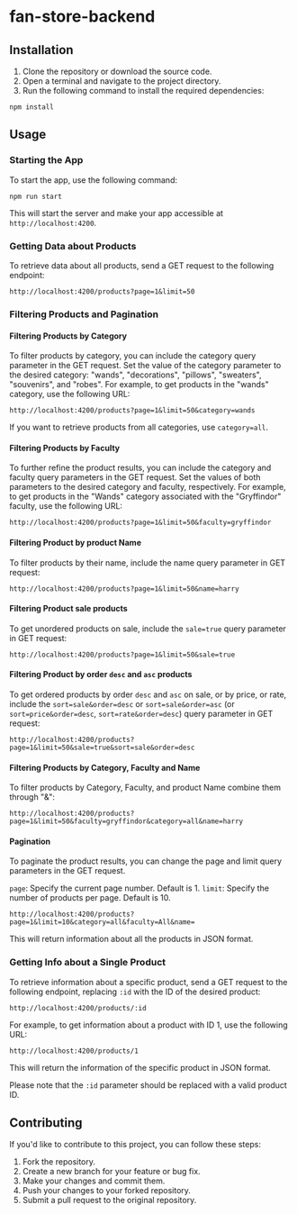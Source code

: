 # fan-store-backend

## Installation

1. Clone the repository or download the source code.
2. Open a terminal and navigate to the project directory.
3. Run the following command to install the required dependencies:

```
npm install
```

## Usage

### Starting the App

To start the app, use the following command:

```
npm run start
```

This will start the server and make your app accessible at `http://localhost:4200`.

### Getting Data about Products

To retrieve data about all products, send a GET request to the following endpoint:

```
http://localhost:4200/products?page=1&limit=50
```

### Filtering Products and Pagination

#### Filtering Products by Category

To filter products by category, you can include the category query parameter in the GET request. Set the value of the category parameter to the desired category: "wands", "decorations", "pillows", "sweaters", "souvenirs", and "robes". For example, to get products in the "wands" category, use the following URL:

```
http://localhost:4200/products?page=1&limit=50&category=wands
```

If you want to retrieve products from all categories, use `category=all`.

#### Filtering Products by Faculty

To further refine the product results, you can include the category and faculty query parameters in the GET request. Set the values of both parameters to the desired category and faculty, respectively. For example, to get products in the "Wands" category associated with the "Gryffindor" faculty, use the following URL:

```
http://localhost:4200/products?page=1&limit=50&faculty=gryffindor
```

#### Filtering Product by product Name

To filter products by their name, include the name query parameter in GET request:

```
http://localhost:4200/products?page=1&limit=50&name=harry
```

#### Filtering Product sale products

To get unordered products on sale, include the `sale=true` query parameter in GET request: 

```
http://localhost:4200/products?page=1&limit=50&sale=true
```

#### Filtering Product by order `desc` and `asc` products

To get ordered products by order `desc` and `asc` on sale, or by price, or rate, include the `sort=sale&order=desc` or `sort=sale&order=asc` (or `sort=price&order=desc`, `sort=rate&order=desc`) query parameter in GET request: 

```
http://localhost:4200/products?page=1&limit=50&sale=true&sort=sale&order=desc
```

#### Filtering Products by Category, Faculty and Name

To filter products by Category, Faculty, and product Name combine them through "&":

```
http://localhost:4200/products?page=1&limit=50&faculty=gryffindor&category=all&name=harry
```

#### Pagination

To paginate the product results, you can change the page and limit query parameters in the GET request.

`page`: Specify the current page number. Default is 1.
`limit`: Specify the number of products per page. Default is 10.

```
http://localhost:4200/products?page=1&limit=10&category=all&faculty=All&name=
```

This will return information about all the products in JSON format.

### Getting Info about a Single Product

To retrieve information about a specific product, send a GET request to the following endpoint, replacing `:id` with the ID of the desired product:

```
http://localhost:4200/products/:id
```

For example, to get information about a product with ID 1, use the following URL:

```
http://localhost:4200/products/1
```

This will return the information of the specific product in JSON format.

Please note that the `:id` parameter should be replaced with a valid product ID.

## Contributing

If you'd like to contribute to this project, you can follow these steps:

1. Fork the repository.
2. Create a new branch for your feature or bug fix.
3. Make your changes and commit them.
4. Push your changes to your forked repository.
5. Submit a pull request to the original repository.
